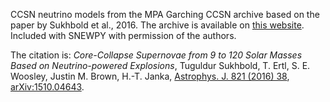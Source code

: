 CCSN neutrino models from the MPA Garching CCSN archive based on the paper by Sukhbold et al., 2016. The archive is available on
[this website](https://wwwmpa.mpa-garching.mpg.de/ccsnarchive/data/SEWBJ_2015/index.html). Included with SNEWPY with permission of the authors.

The citation is: *Core-Collapse Supernovae from 9 to 120 Solar Masses Based on Neutrino-powered Explosions*, Tuguldur Sukhbold, T. Ertl, S. E. Woosley, Justin M. Brown, H.-T. Janka, [Astrophys. J. 821 (2016)
38](http://dx.doi.org/10.3847/0004-637X/821/1/38), [arXiv:1510.04643](http://arxiv.org/abs/1510.04643).
